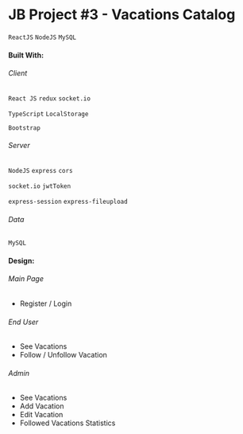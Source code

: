 # JB Project #3 - Vacations Catalog
`ReactJS` `NodeJS` `MySQL`

#### Built With:

###### Client 

`React JS` `redux` `socket.io`

`TypeScript` `LocalStorage`

`Bootstrap`

###### Server
`NodeJS` `express` `cors`

`socket.io` `jwtToken`

`express-session` `express-fileupload`

###### Data
`MySQL`



#### Design:

###### Main Page
- Register / Login

###### End User
- See Vacations
- Follow / Unfollow Vacation

###### Admin
- See Vacations
- Add Vacation
- Edit Vacation
- Followed Vacations Statistics
